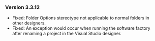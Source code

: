 ﻿### Version 3.3.12

- Fixed: Folder Options stereotype not applicable to normal folders in other designers.
- Fixed: An exception would occur when running the software factory after renaming a project in the Visual Studio designer.